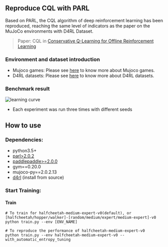 ## Reproduce CQL with PARL
Based on PARL, the CQL algorithm of deep reinforcement learning has been reproduced, reaching the same level of indicators as the paper on the MuJoCo environments with D4RL Dataset.

> Paper: CQL in [Conservative Q-Learning for Offline Reinforcement Learning](https://arxiv.org/abs/2006.04779)

### Environment and dataset introduction
+ Mujoco games: Please see [here](https://github.com/openai/mujoco-py) to know more about Mujoco games.
+ D4RL datasets: Please see [here](https://sites.google.com/view/d4rl/home) to know more about D4RL datasets.

### Benchmark result

![learning curve](https://github.com/benchmarking-rl/PARL-experiments/blob/master/CQL/torch/result.png)

+ Each experiment was run three times with different seeds

## How to use
### Dependencies:
+ python3.5+
+ [parl>2.0.2](https://github.com/PaddlePaddle/PARL)
+ [paddlepaddle>=2.0.0](https://github.com/PaddlePaddle/Paddle)
+ gym==0.20.0
+ mujoco-py==2.0.2.13
+ [d4rl](https://github.com/rail-berkeley/d4rl) (install from source)

### Start Training:
#### Train
```
# To train for halfcheetah-medium-expert-v0(default), or [halfcheetah/hopper/walker]-[random/medium/expert/medium-expert]-v0
python train.py --env [ENV_NAME]

# To reproduce the performance of halfcheetah-medium-expert-v0
python train.py --env halfcheetah-medium-expert-v0 --with_automatic_entropy_tuning
